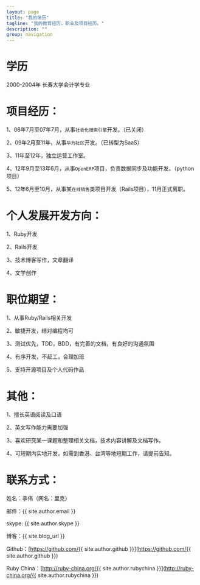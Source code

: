 ```yaml
---
layout: page
title: "我的简历"
tagline: "我的教育经历，职业及项目经历。"
description: ""
group: navigation
---
```



# 学历

2000-2004年 长春大学会计学专业


# 项目经历：

1、06年7月至07年7月，从事`社会化搜索引擎`开发。（已关闭）

2、09年2月至11年，从事`华为社区`开发。（已转型为SaaS）

3、11年至12年，独立运营工作室。

4、12年9月至13年6月，从事`OpenERP`项目，负责数据同步及功能开发。（python项目）

5、12年6月至10月，从事某`在线销售`类项目开发（Rails项目），11月正式离职。


# 个人发展开发方向：

1、Ruby开发

2、Rails开发

3、技术博客写作，文章翻译

4、文学创作


# 职位期望：

1、从事Ruby/Rails相关开发

2、敏捷开发，结对编程均可

3、测试优先，TDD，BDD，有完善的文档，有良好的沟通氛围

4、有序开发，不赶工，合理加班

5、支持开源项目及个人代码作品


# 其他：

1、擅长英语阅读及口语

2、英文写作能力需要加强

3、喜欢研究某一课题和整理相关文档，技术内容讲解及文档写作。

4、可短期内实地开发，如需到香港、台湾等地短期工作，请提前告知。



# 联系方式：

姓名：李伟（网名：里克）

邮件：{{ site.author.email }}

skype: {{ site.author.skype }}

博客：{{ site.blog_url }}

Github：[https://github.com/{{ site.author.github }}](https://github.com/{{ site.author.github }})

Ruby China：[http://ruby-china.org/{{ site.author.rubychina }}](http://ruby-china.org/{{ site.author.rubychina }})
